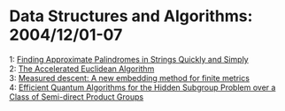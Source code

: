 # Data Structures and Algorithms: 2004/12/01-07  
1: [Finding Approximate Palindromes in Strings Quickly and Simply](https://doi.org/10.48550/arXiv.cs/0412004)  
2: [The Accelerated Euclidean Algorithm](https://doi.org/10.48550/arXiv.cs/0412006)  
3: [Measured descent: A new embedding method for finite metrics](https://doi.org/10.48550/arXiv.cs/0412008)  
4: [Efficient Quantum Algorithms for the Hidden Subgroup Problem over a  Class of Semi-direct Product Groups](https://doi.org/10.48550/arXiv.quant-ph/0412033)  